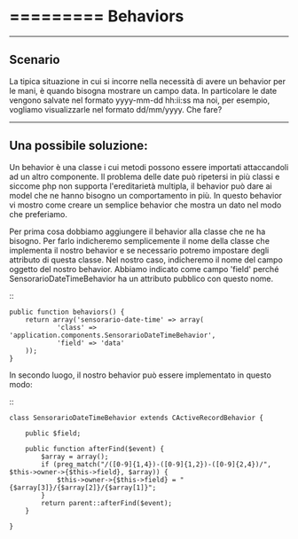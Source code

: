 =========
Behaviors
=========

--------
Scenario
--------

La tipica situazione in cui si incorre nella necessità di avere un behavior per le mani, è quando bisogna mostrare un campo data. In particolare le date vengono salvate nel formato yyyy-mm-dd hh:ii:ss ma noi, per esempio, vogliamo visualizzarle nel formato dd/mm/yyyy. Che fare?

------------------------
Una possibile soluzione:
------------------------

Un behavior è una classe i cui metodi possono essere importati attaccandoli ad un altro componente. Il problema delle date può ripetersi in più classi e siccome php non supporta l'ereditarietà multipla, il behavior può dare ai model che ne hanno bisogno un comportamento in più. In questo behavior vi mostro come creare un semplice behavior che mostra un dato nel modo che preferiamo.

Per prima cosa dobbiamo aggiungere il behavior alla classe che ne ha bisogno. Per farlo indicheremo semplicemente il nome della classe che implementa il nostro behavior e se necessario potremo impostare degli attributo di questa classe. Nel nostro caso, indicheremo il nome del campo oggetto del nostro behavior. Abbiamo indicato come campo 'field' perché SensorarioDateTimeBehavior ha un attributo pubblico con questo nome.

::

    public function behaviors() {
        return array('sensorario-date-time' => array(
                'class' => 'application.components.SensorarioDateTimeBehavior',
                'field' => 'data'
        ));
    }

In secondo luogo, il nostro behavior può essere implementato in questo modo:

::

    class SensorarioDateTimeBehavior extends CActiveRecordBehavior {

        public $field;

        public function afterFind($event) {
            $array = array();
            if (preg_match("/([0-9]{1,4})-([0-9]{1,2})-([0-9]{2,4})/", $this->owner->{$this->field}, $array)) {
                $this->owner->{$this->field} = "{$array[3]}/{$array[2]}/{$array[1]}";
            }
            return parent::afterFind($event);
        }

    }